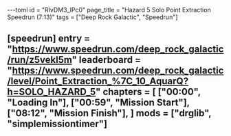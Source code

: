 ---toml
id = "RlvDM3_lPc0"
page_title = "Hazard 5 Solo Point Extraction Speedrun (7:13)"
tags = ["Deep Rock Galactic", "Speedrun"]

[speedrun]
entry = "https://www.speedrun.com/deep_rock_galactic/run/z5vekl5m"
leaderboard = "https://www.speedrun.com/deep_rock_galactic/level/Point_Extraction_%7C_10_AquarQ?h=SOLO_HAZARD_5"
chapters = [
  ["00:00", "Loading In"],
  ["00:59", "Mission Start"],
  ["08:12", "Mission Finish"],
]
mods = ["drglib", "simplemissiontimer"]
---
